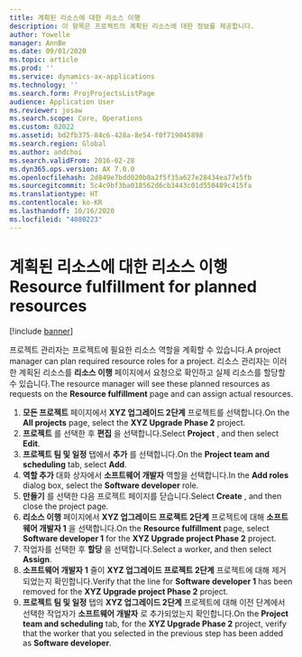 ```yaml
---
title: 계획된 리소스에 대한 리소스 이행
description: 이 항목은 프로젝트의 계획된 리소스에 대한 정보를 제공합니다.
author: Yowelle
manager: AnnBe
ms.date: 09/01/2020
ms.topic: article
ms.prod: ''
ms.service: dynamics-ax-applications
ms.technology: ''
ms.search.form: ProjProjectsListPage
audience: Application User
ms.reviewer: josaw
ms.search.scope: Core, Operations
ms.custom: 82022
ms.assetid: bd2fb375-84c6-428a-8e54-f0f719045898
ms.search.region: Global
ms.author: andchoi
ms.search.validFrom: 2016-02-28
ms.dyn365.ops.version: AX 7.0.0
ms.openlocfilehash: 2d849e7bdd020b0a2f5f35a627e28434ea77e5fb
ms.sourcegitcommit: 5c4c9bf3ba018562d6cb3443c01d550489c415fa
ms.translationtype: HT
ms.contentlocale: ko-KR
ms.lasthandoff: 10/16/2020
ms.locfileid: "4080223"
---
```

# <a name="resource-fulfillment-for-planned-resources"></a><span data-ttu-id="7576f-103">계획된 리소스에 대한 리소스 이행</span><span class="sxs-lookup"><span data-stu-id="7576f-103">Resource fulfillment for planned resources</span></span>

[!include [banner](../includes/banner.md)]

<span data-ttu-id="7576f-104">프로젝트 관리자는 프로젝트에 필요한 리소스 역할을 계획할 수 있습니다.</span><span class="sxs-lookup"><span data-stu-id="7576f-104">A project manager can plan required resource roles for a project.</span></span> <span data-ttu-id="7576f-105">리소스 관리자는 이러한 계획된 리소스를 **리소스 이행** 페이지에서 요청으로 확인하고 실제 리소스를 할당할 수 있습니다.</span><span class="sxs-lookup"><span data-stu-id="7576f-105">The resource manager will see these planned resources as requests on the **Resource fulfillment** page and can assign actual resources.</span></span>

1. <span data-ttu-id="7576f-106">**모든 프로젝트** 페이지에서 **XYZ 업그레이드 2단계** 프로젝트를 선택합니다.</span><span class="sxs-lookup"><span data-stu-id="7576f-106">On the **All projects** page, select the **XYZ Upgrade Phase 2** project.</span></span>
2. <span data-ttu-id="7576f-107">**프로젝트** 를 선택한 후 **편집** 을 선택합니다.</span><span class="sxs-lookup"><span data-stu-id="7576f-107">Select **Project** , and then select **Edit**.</span></span>
3. <span data-ttu-id="7576f-108">**프로젝트 팀 및 일정** 탭에서 **추가** 를 선택합니다.</span><span class="sxs-lookup"><span data-stu-id="7576f-108">On the **Project team and scheduling** tab, select **Add**.</span></span>
4. <span data-ttu-id="7576f-109">**역할 추가** 대화 상자에서 **소프트웨어 개발자** 역할을 선택합니다.</span><span class="sxs-lookup"><span data-stu-id="7576f-109">In the **Add roles** dialog box, select the **Software developer** role.</span></span>
5. <span data-ttu-id="7576f-110">**만들기** 를 선택한 다음 프로젝트 페이지를 닫습니다.</span><span class="sxs-lookup"><span data-stu-id="7576f-110">Select **Create** , and then close the project page.</span></span>
6. <span data-ttu-id="7576f-111">**리소스 이행** 페이지에서 **XYZ 업그레이드 프로젝트 2단계** 프로젝트에 대해 **소프트웨어 개발자 1** 을 선택합니다.</span><span class="sxs-lookup"><span data-stu-id="7576f-111">On the **Resource fulfillment** page, select **Software developer 1** for the **XYZ Upgrade project Phase 2** project.</span></span>
7. <span data-ttu-id="7576f-112">작업자를 선택한 후 **할당** 을 선택합니다.</span><span class="sxs-lookup"><span data-stu-id="7576f-112">Select a worker, and then select **Assign**.</span></span>
8. <span data-ttu-id="7576f-113">**소프트웨어 개발자 1** 줄이 **XYZ 업그레이드 프로젝트 2단계** 프로젝트에 대해 제거되었는지 확인합니다.</span><span class="sxs-lookup"><span data-stu-id="7576f-113">Verify that the line for **Software developer 1** has been removed for the **XYZ Upgrade project Phase 2** project.</span></span>
9. <span data-ttu-id="7576f-114">**프로젝트 팀 및 일정** 탭의 **XYZ 업그레이드 2단계** 프로젝트에 대해 이전 단계에서 선택한 작업자가 **소프트웨어 개발자** 로 추가되었는지 확인합니다.</span><span class="sxs-lookup"><span data-stu-id="7576f-114">On the **Project team and scheduling** tab, for the **XYZ Upgrade Phase 2** project, verify that the worker that you selected in the previous step has been added as **Software developer**.</span></span>

